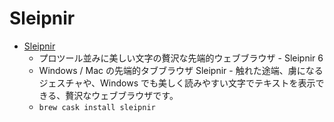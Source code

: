 # Sleipnir
- [Sleipnir](https://www.fenrir-inc.com/jp/sleipnir/)
  -  プロツール並みに美しい文字の贅沢な先端的ウェブブラウザ - Sleipnir 6
  - Windows / Mac の先端的タブブラウザ Sleipnir - 触れた途端、虜になるジェスチャや、Windows でも美しく読みやすい文字でテキストを表示できる、贅沢なウェブブラウザです。
  - `brew cask install sleipnir`
